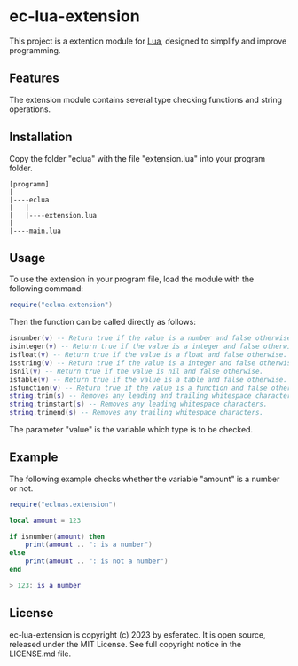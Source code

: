 # ec-lua-extension

This project is a extention module for [Lua](https://www.lua.org/), designed to simplify and improve programming.

## Features

The extension module contains several type checking functions and string operations.

## Installation

Copy the folder "eclua" with the file "extension.lua" into your program folder.

```
[programm]
|
|----eclua
|   |
|   |----extension.lua
|
|----main.lua
```

## Usage

To use the extension in your program file, load the module with the following command:

``` Lua
require("eclua.extension")
```

Then the function can be called directly as follows:

``` Lua
isnumber(v) -- Return true if the value is a number and false otherwise.
isinteger(v) -- Return true if the value is a integer and false otherwise.
isfloat(v) -- Return true if the value is a float and false otherwise.
isstring(v) -- Return true if the value is a integer and false otherwise.
isnil(v) -- Return true if the value is nil and false otherwise.
istable(v) -- Return true if the value is a table and false otherwise.
isfunction(v) -- Return true if the value is a function and false otherwise.
string.trim(s) -- Removes any leading and trailing whitespace characters.
string.trimstart(s) -- Removes any leading whitespace characters.
string.trimend(s) -- Removes any trailing whitespace characters.
```

The parameter "value" is the variable which type is to be checked.

## Example

The following example checks whether the variable "amount" is a number or not.

``` Lua
require("ecluas.extension")

local amount = 123

if isnumber(amount) then
    print(amount .. ": is a number")
else
    print(amount .. ": is not a number")
end
```

``` Lua
> 123: is a number
```

## License

ec-lua-extension is copyright (c) 2023 by esferatec.
It is open source, released under the MIT License.
See full copyright notice in the LICENSE.md file.
